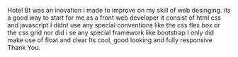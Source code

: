 Hotel Bt was an inovation i made to improve on my skill of web desinging.
its a good way to start for me as a front web developer
it consist of html css and javascript
I didnt use any special conventions like the css flex box or the css grid nor did i se any special framework like bootstrap 
I only did make use of float and clear
Its cool, good looking and fully responsive
Thank You.

